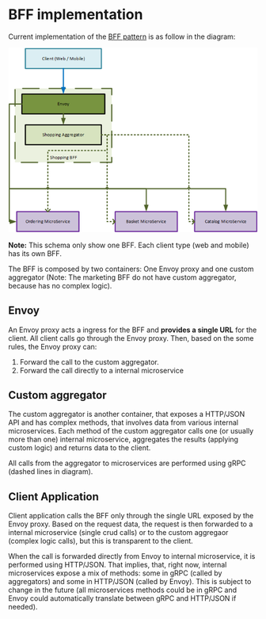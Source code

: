# BFF implementation

Current implementation of the [BFF pattern](https://samnewman.io/patterns/architectural/bff/) is as follow in the diagram:

![Schema of BFF](./images/Bff/BFFs.png)

**Note:** This schema only show one BFF. Each client type (web and mobile) has its own BFF.

The BFF is composed by two containers: One Envoy proxy and one custom aggregator (Note: The marketing BFF do not have custom aggregator, because has no complex logic).

## Envoy

An Envoy proxy acts a ingress for the BFF and **provides a single URL** for the client. All client calls go through the Envoy proxy. Then, based on the some rules, the Envoy proxy can:

1. Forward the call to the custom aggregator.
2. Forward the call directly to a internal microservice

## Custom aggregator

The custom aggregator is another container, that exposes a HTTP/JSON API and has complex methods, that involves data from various internal microservices. Each method of the custom aggregator calls one (or usually more than one) internal microservice, aggregates the results (applying custom logic) and returns data to the client.

All calls from the aggregator to microservices are performed using gRPC (dashed lines in diagram).

## Client Application

Client application calls the BFF only through the single URL exposed by the Envoy proxy. Based on the request data, the request is then forwarded to a internal microservice (single crud calls) or to the custom aggregaor (complex logic calls), but this is transparent to the client.

When the call is forwarded directly from Envoy to internal microservice, it is performed using HTTP/JSON. That implies, that, right now, internal microservices expose a mix of methods: some in gRPC (called by aggregators) and some in HTTP/JSON (called by Envoy). This is subject to change in the future (all microservices methods could be in gRPC and Envoy could automatically translate between gRPC and HTTP/JSON if needed).



